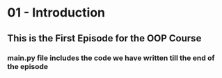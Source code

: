 # 01 - Introduction

## This is the First Episode for the OOP Course

### main.py file includes the code we have written till the end of the episode